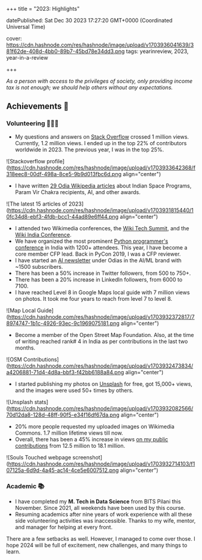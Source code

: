 +++
title = "2023: Highlights"


datePublished: Sat Dec 30 2023 17:27:20 GMT+0000 (Coordinated Universal Time)


cover: https://cdn.hashnode.com/res/hashnode/image/upload/v1703936041639/381f62de-408d-4bb0-89b7-45bd78e34dd3.png
tags: yearinreview, 2023, year-in-a-review

+++

_As a person with access to the privileges of society, only providing income tax is not enough; we should help others without any expectations._

## Achievements 🎉

### Volunteering 🙋🏻‍♂️

- My questions and answers on [Stack Overflow](https://stackoverflow.com/users/5014656/soumendra?tab=profile) crossed 1 million views. Currently, 1.2 million views. I ended up in the top 22% of contributors worldwide in 2023. The previous year, I was in the top 25%.

![Stackoverflow profile](https://cdn.hashnode.com/res/hashnode/image/upload/v1703933642368/f318eec8-00df-498a-8ce5-9b9d013fbc6d.png align="center")

- I have written [29 Odia Wikipedia articles](https://pageviews.wmcloud.org/userviews/?project=or.wikipedia.org&platform=all-access&agent=user&namespace=0&redirects=0&start=2023-01-01&end=2023-12-29&user=Soumendrak&sort=views&direction=1&view=list&user=Soumendrak) about Indian Space Programs, Param Vir Chakra recipients, AI, and other awards.

![The latest 15 articles of 2023](https://cdn.hashnode.com/res/hashnode/image/upload/v1703931815440/10fc34d8-ebf3-4fdb-bcc1-44ad89e6ff44.png align="center")

- I attended two Wikimedia conferences, the [Wiki Tech Summit](https://meta.wikimedia.org/wiki/2nd_Wikimedia_Technology_Summit), and the [Wiki India Conference](https://meta.wikimedia.org/wiki/WikiConference_India_2023).
- We have organized the most prominent [Python programmer's conference](https://in.pycon.org/2023/) in India with 1200+ attendees. This year, I have become a core member CFP lead. Back in PyCon 2019, I was a CFP reviewer.
- I have started an [AI newsletter](https://odishaml.substack.com/) under Odias in the AI/ML brand with ~1500 subscribers.
- There has been a 50% increase in Twitter followers, from 500 to 750+.
- There has been a 20% increase in LinkedIn followers, from 6000 to 7100.
- I have reached Level 8 in Google Maps local guide with 7 million views on photos. It took me four years to reach from level 7 to level 8.

![Map Local Guide](https://cdn.hashnode.com/res/hashnode/image/upload/v1703932372817/78974747-1b1c-4926-93ec-9c1969075181.png align="center")

- Become a member of the Open Street Map Foundation. Also, at the time of writing reached rank# 4 in India as per contributions in the last two months.

![OSM Contributions](https://cdn.hashnode.com/res/hashnode/image/upload/v1703932473834/a4206881-71d4-4d8a-bbf3-f42bb6188a84.png align="center")

- I started publishing my photos on [Unsplash](https://unsplash.com/@soumendrak) for free, got 15,000+ views, and the images were used 50+ times by others.

![Unsplash stats](https://cdn.hashnode.com/res/hashnode/image/upload/v1703932082566/70d12da8-128d-48ff-90f5-e34f16df67da.png align="center")

- 20% more people requested my uploaded images on Wikimedia Commons. 1.7 million lifetime views till now.
- Overall, there has been a 45% increase in views [on my public contributions](https://www.soumendrak.com/souls-touched) from 12.5 million to 18.1 million.

![Souls Touched webpage screenshot](https://cdn.hashnode.com/res/hashnode/image/upload/v1703932714103/f107125a-6d9d-4a45-ac14-4ce5e6007512.png align="center")

### Academic 📚

- I have completed my **M. Tech in Data Science** from BITS Pilani this November. Since 2021, all weekends have been used by this course.
- Resuming academics after nine years of work experience with all these side volunteering activities was inaccessible. Thanks to my wife, mentor, and manager for helping at every front.

There are a few setbacks as well. However, I managed to come over those. I hope 2024 will be full of excitement, new challenges, and many things to learn.
